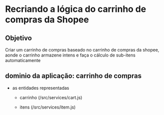 <h1>Recriando a lógica do carrinho de compras da Shopee</h1>


## Objetivo


Criar um carrinho de compras baseado no carrinho de compras da shopee, aonde o carrinho armazene intens e faça o cálculo de sub-itens automaticamente

<h2>dominio da aplicação: carrinho de compras</h2>

- as entidades representadas

    - carrinho (/src/services/cart.js)

    - itens (/src/services/item.js)
